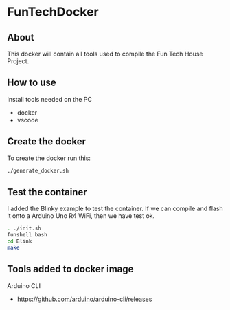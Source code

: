 # FunTechDocker

## About

This docker will contain all tools used to compile the Fun Tech House Project.


## How to use

Install tools needed on the PC
* docker
* vscode


## Create the docker

To create the docker run this: 

```bash
./generate_docker.sh
```

## Test the container

I added the Blinky example to test the container. 
If we can compile and flash it onto a Arduino Uno R4 WiFi, 
then we have test ok.

```bash
. ./init.sh
funshell bash
cd Blink
make
```


## Tools added to docker image

Arduino CLI
* https://github.com/arduino/arduino-cli/releases

